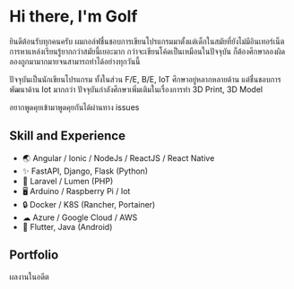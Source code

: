 # Hi there, I'm Golf

ยินดีต้อนรับทุกคนครับ ผมกอล์ฟชื่นชอบการเขียนโปรแกรมมาตั้งแต่เด็กในสมัยที่ยังไม่มีอินเทอร์เน็ต การหาแหล่งเรียนรู้ยากกว่าสมัยนี้เยอะมาก กว่าจะเขียนโค้ดเป็นเหมือนในปัจจุบัน ก็ต้องศึกษาลองผิดลองถูกมามากมายจนสามารถทำได้อย่างทุกวันนี้

ปัจจุบันเป็นนักเขียนโปรแกรม ทั้งในส่วน F/E, B/E, IoT ศึกษาอยู่หลากหลายด้าน
แต่ชื่นชอบการพัฒนาด้าน Iot มากกว่า ปัจจุบันกำลังศึกษาเพิ่มเติมในเรื่องการทำ 3D Print, 3D Model

อยากพูดคุยเข้ามาพูดคุยกันได้ผ่านทาง issues

## Skill and Experience
* 🌏 Angular / Ionic / NodeJs / ReactJS / React Native
* ✨ FastAPI, Django, Flask (Python)
* 🎁 Laravel / Lumen (PHP)
* 🖥 Arduino / Raspberry Pi / Iot
* 🔒 Docker / K8S (Rancher, Portainer)
* ☁ Azure / Google Cloud / AWS
* 📱 Flutter, Java (Android)

## Portfolio
ผลงานในอดีต